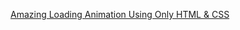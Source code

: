 [Amazing Loading Animation Using Only HTML & CSS](https://rumble.com/vfks4p-amazing-loading-animation-using-only-html-and-css.html)